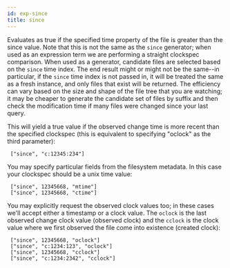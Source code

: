 ```yaml
---
id: exp-since
title: since
---
```


Evaluates as true if the specified time property of the file is greater than
the since value. Note that this is not the same as the `since` generator; when
used as an expression term we are performing a straight clockspec comparison.
When used as a generator, candidate files are selected based on the `since`
time index. The end result might or might not be the same--in particular, if
the `since` time index is not passed in, it will be treated the same as a
fresh instance, and only files that exist will be returned. The efficiency can
vary based on the size and shape of the file tree that you are watching; it
may be cheaper to generate the candidate set of files by suffix and then check
the modification time if many files were changed since your last query.

This will yield a true value if the observed change time is more recent than
the specified clockspec (this is equivalent to specifying "oclock" as the
third parameter):

     ["since", "c:12345:234"]

You may specify particular fields from the filesystem metadata. In this case
your clockspec should be a unix time value:

     ["since", 12345668, "mtime"]
     ["since", 12345668, "ctime"]

You may explicitly request the observed clock values too; in these cases we'll
accept either a timestamp or a clock value. The `oclock` is the last observed
change clock value (observed clock) and the `cclock` is the clock value where
we first observed the file come into existence (created clock):

     ["since", 12345668, "oclock"]
     ["since", "c:1234:123", "oclock"]
     ["since", 12345668, "cclock"]
     ["since", "c:1234:2342", "cclock"]
